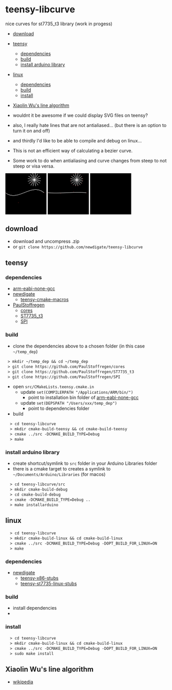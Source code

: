 # teensy-libcurve
nice curves for st7735_t3 library (work in progess)

* [download](#download)
* [teensy](#teensy)
  * [dependencies](#dependencies)
  * [build](#build)
  * [install arduino library](#install-arduino-library)
* [linux](#linux)
  * [dependencies](#dependencies) 
  * [build](#build)
  * [install](#install) 
* [Xiaolin Wu's line algorithm](#xiaolin-wus-line-algorithm)

* wouldnt it be awesome if we could display SVG files on teensy? 
* also, I really hate lines that are not antialiased...  (but there is an option to turn it on and off)
* and thirdly I'd like to be able to compile and debug on linux...
* This is not an efficient way of calculating a bezier curve. 
* Some work to do when antialiasing and curve changes from steep to not steep or visa versa. 

![curves - no antialiasing](docs/curves-noantialiasing.gif)  ![curves - antialiazing](docs/curves.gif)
![curves - heart](docs/curves-heart.gif) 

## download
* download and uncompress .zip
* or ```git clone https://github.com/newdigate/teensy-libcurve```

## teensy
### dependencies
* [arm-eabi-none-gcc](https://developer.arm.com/tools-and-software/open-source-software/developer-tools/gnu-toolchain/gnu-rm/downloads)
* [newdigate](https://github.com/newdigate)
  * [teensy-cmake-macros](https://github.com/newdigate/teensy-cmake-macros) 
* [PaulStoffregen](https://github.com/PaulStoffregen)
  * [cores](https://github.com/PaulStoffregen/cores)
  * [ST7735_t3](https://github.com/PaulStoffregen/ST7735_t3)
  * [SPI](https://github.com/PaulStoffregen/SPI)
### build
* clone the dependencies above to a chosen folder (in this case ```~/temp_dep```)
``` shell
 > mkdir ~/temp_dep && cd ~/temp_dep
 > git clone https://github.com/PaulStoffregen/cores
 > git clone https://github.com/PaulStoffregen/ST7735_t3
 > git clone https://github.com/PaulStoffregen/SPI
```
* open ```src/CMakeLists.teensy.cmake.in```
  * update ```set(COMPILERPATH "/Applications/ARM/bin/")``` 
    * point to installation bin folder of [arm-eabi-none-gcc](https://developer.arm.com/tools-and-software/open-source-software/developer-tools/gnu-toolchain/gnu-rm/downloads)
  * update ```set(DEPSPATH "/Users/xxx/temp_dep")``` 
    * point to dependencies folder     
* build 
``` shell
  > cd teensy-libcurve
  > mkdir cmake-build-teensy && cd cmake-build-teensy
  > cmake ../src -DCMAKE_BUILD_TYPE=Debug
  > make
```

### install arduino library
* create shortcut/symlink to ```src``` folder in your Arduino Libraries folder
* there is a cmake target to creates a symlink to ```~/Documents/Arduino/Libraries``` (for macos)
``` shell
  > cd teensy-libcurve/src
  > mkdir cmake-build-debug
  > cd cmake-build-debug
  > cmake -DCMAKE_BUILD_TYPE=Debug ..
  > make installarduino
``` 


## linux
```
  > cd teensy-libcurve
  > mkdir cmake-build-linux && cd cmake-build-linux
  > cmake ../src -DCMAKE_BUILD_TYPE=Debug -DOPT_BUILD_FOR_LINUX=ON
  > make
```

### dependencies
 * [newdigate](https://github.com/newdigate)
   * [teensy-x86-stubs](https://github.com/newdigate/teensy-x86-stubs)
   * [teensy-st7735-linux-stubs](https://github.com/newdigate/teensy-st7735-linux-stubs)
### build
  * install dependencies
  * 
### install 
``` shell
  > cd teensy-libcurve
  > mkdir cmake-build-linux && cd cmake-build-linux
  > cmake ../src -DCMAKE_BUILD_TYPE=Debug -DOPT_BUILD_FOR_LINUX=ON
  > sudo make install
```

## Xiaolin Wu's line algorithm
* [wikipedia](https://en.wikipedia.org/wiki/Xiaolin_Wu%27s_line_algorithm)
